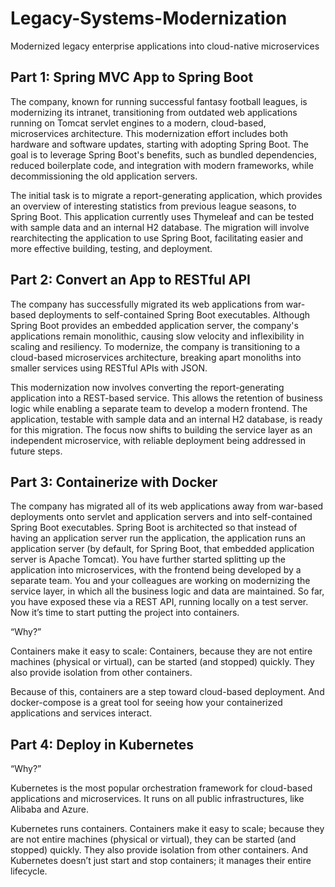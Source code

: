 # Legacy-Systems-Modernization
Modernized legacy enterprise applications into cloud-native microservices

## Part 1: Spring MVC App to Spring Boot
The company, known for running successful fantasy football leagues, is modernizing its intranet, transitioning from outdated web applications running on Tomcat servlet engines to a modern, cloud-based, microservices architecture. This modernization effort includes both hardware and software updates, starting with adopting Spring Boot. The goal is to leverage Spring Boot's benefits, such as bundled dependencies, reduced boilerplate code, and integration with modern frameworks, while decommissioning the old application servers.

The initial task is to migrate a report-generating application, which provides an overview of interesting statistics from previous league seasons, to Spring Boot. This application currently uses Thymeleaf and can be tested with sample data and an internal H2 database. The migration will involve rearchitecting the application to use Spring Boot, facilitating easier and more effective building, testing, and deployment.

## Part 2: Convert an App to RESTful API
The company has successfully migrated its web applications from war-based deployments to self-contained Spring Boot executables. Although Spring Boot provides an embedded application server, the company's applications remain monolithic, causing slow velocity and inflexibility in scaling and resiliency. To modernize, the company is transitioning to a cloud-based microservices architecture, breaking apart monoliths into smaller services using RESTful APIs with JSON.

This modernization now involves converting the report-generating application into a REST-based service. This allows the retention of business logic while enabling a separate team to develop a modern frontend. The application, testable with sample data and an internal H2 database, is ready for this migration. The focus now shifts to building the service layer as an independent microservice, with reliable deployment being addressed in future steps.

## Part 3: Containerize with Docker
The company has migrated all of its web applications away from war-based deployments onto servlet and application servers and into self-contained Spring Boot executables. Spring Boot is architected so that instead of having an application server run the application, the application runs an application server (by default, for Spring Boot, that embedded application server is Apache Tomcat). You have further started splitting up the application into microservices, with the frontend being developed by a separate team. You and your colleagues are working on modernizing the service layer, in which all the business logic and data are maintained. So far, you have exposed these via a REST API, running locally on a test server. Now it’s time to start putting the project into containers.

“Why?”

Containers make it easy to scale: Containers, because they are not entire machines (physical or virtual), can be started (and stopped) quickly. They also provide isolation from other containers.

Because of this, containers are a step toward cloud-based deployment. And docker-compose is a great tool for seeing how your containerized applications and services interact.

## Part 4: Deploy in Kubernetes
“Why?” 

Kubernetes is the most popular orchestration framework for cloud-based applications and microservices. It runs on all public infrastructures, like Alibaba and Azure.

Kubernetes runs containers. Containers make it easy to scale; because they are not entire machines (physical or virtual), they can be started (and stopped) quickly. They also provide isolation from other containers. And Kubernetes doesn’t just start and stop containers; it manages their entire lifecycle.


